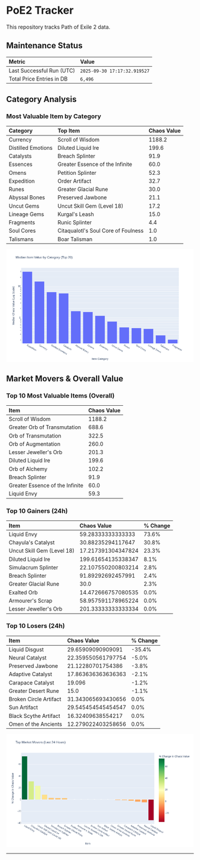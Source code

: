 # PoE2 Tracker

This repository tracks Path of Exile 2 data.

## Maintenance Status

<!-- START_MAINTENANCE -->
| Metric | Value |
|:---|:---|
| Last Successful Run (UTC) | `2025-09-30 17:17:32.919527` |
| Total Price Entries in DB | `6,496` |

<!-- END_MAINTENANCE -->

## Category Analysis

<!-- START_CATEGORY_ANALYSIS -->
### Most Valuable Item by Category
| Category | Top Item | Chaos Value |
| :--- | :--- | :--- |
| Currency | Scroll of Wisdom | 1188.2 |
| Distilled Emotions | Diluted Liquid Ire | 199.6 |
| Catalysts | Breach Splinter | 91.9 |
| Essences | Greater Essence of the Infinite | 60.0 |
| Omens | Petition Splinter | 52.3 |
| Expedition | Order Artifact | 32.7 |
| Runes | Greater Glacial Rune | 30.0 |
| Abyssal Bones | Preserved Jawbone | 21.1 |
| Uncut Gems | Uncut Skill Gem (Level 18) | 17.2 |
| Lineage Gems | Kurgal's Leash | 15.0 |
| Fragments | Runic Splinter | 4.4 |
| Soul Cores | Citaqualotl's Soul Core of Foulness | 1.0 |
| Talismans | Boar Talisman | 1.0 |


![Category Analysis Chart](charts/category_analysis.png)
<!-- END_CATEGORY_ANALYSIS -->

## Market Movers & Overall Value

<!-- START_ANALYSIS -->
### Top 10 Most Valuable Items (Overall)
| Item | Chaos Value |
| :--- | :--- |
| Scroll of Wisdom | 1188.2 |
| Greater Orb of Transmutation | 688.6 |
| Orb of Transmutation | 322.5 |
| Orb of Augmentation | 260.0 |
| Lesser Jeweller's Orb | 201.3 |
| Diluted Liquid Ire | 199.6 |
| Orb of Alchemy | 102.2 |
| Breach Splinter | 91.9 |
| Greater Essence of the Infinite | 60.0 |
| Liquid Envy | 59.3 |

### Top 10 Gainers (24h)
| Item | Chaos Value | % Change |
| :--- | :--- | :--- |
| Liquid Envy | 59.28333333333333 | 73.6% |
| Chayula's Catalyst | 30.88235294117647 | 30.8% |
| Uncut Skill Gem (Level 18) | 17.217391304347824 | 23.3% |
| Diluted Liquid Ire | 199.61654135338347 | 8.1% |
| Simulacrum Splinter | 22.107550200803214 | 2.8% |
| Breach Splinter | 91.89292692457991 | 2.4% |
| Greater Glacial Rune | 30.0 | 2.3% |
| Exalted Orb | 14.472666757080535 | 0.0% |
| Armourer's Scrap | 58.957591178965224 | 0.0% |
| Lesser Jeweller's Orb | 201.33333333333334 | 0.0% |

### Top 10 Losers (24h)
| Item | Chaos Value | % Change |
| :--- | :--- | :--- |
| Liquid Disgust | 29.65909090909091 | -35.4% |
| Neural Catalyst | 22.359550561797754 | -5.0% |
| Preserved Jawbone | 21.12280701754386 | -3.8% |
| Adaptive Catalyst | 17.863636363636363 | -2.1% |
| Carapace Catalyst | 19.096 | -1.2% |
| Greater Desert Rune | 15.0 | -1.1% |
| Broken Circle Artifact | 31.343065693430656 | 0.0% |
| Sun Artifact | 29.545454545454547 | 0.0% |
| Black Scythe Artifact | 16.32409638554217 | 0.0% |
| Omen of the Ancients | 12.279022403258656 | 0.0% |


![Market Movers Chart](charts/market_movers.png)
<!-- END_ANALYSIS -->

---
